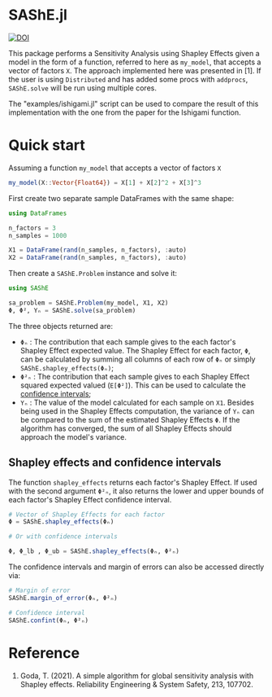 # SAShE.jl

[![DOI](https://zenodo.org/badge/DOI/10.5281/zenodo.16777876.svg)](https://doi.org/10.5281/zenodo.16777876)

This package performs a Sensitivity Analysis using Shapley Effects given a model in the form of a function, referred to here as `my_model`, that accepts a vector of factors `X`. The approach implemented here was presented in [1]. If the user is using `Distributed` and has added some procs with `addprocs`, `SAShE.solve` will be run using multiple cores.

The "examples/ishigami.jl" script can be used to compare the result of this implementation with the one from the paper for the Ishigami function.

# Quick start

Assuming a function `my_model` that  accepts a vector of factors `X`

```julia
my_model(X::Vector{Float64}) = X[1] + X[2]^2 + X[3]^3
```

First create two separate sample DataFrames with the same shape:

```julia
using DataFrames

n_factors = 3
n_samples = 1000

X1 = DataFrame(rand(n_samples, n_factors), :auto)
X2 = DataFrame(rand(n_samples, n_factors), :auto)
```

Then create a `SAShE.Problem` instance and solve it:

```julia
using SAShE

sa_problem = SAShE.Problem(my_model, X1, X2)
Φ, Φ², Yₙ = SAShE.solve(sa_problem)
```

The three objects returned are:

- `Φₙ` : The contribution that each sample gives to the each factor's Shapley Effect expected value. The Shapley Effect for each factor, `Φ`, can be calculated by summing all columns of each row of `Φₙ` or simply `SAShE.shapley_effects(Φₙ)`;
- `Φ²ₙ` : The contribution that each sample gives to each Shapley Effect squared expected valued (`E[Φ²]`). This can be used to calculate the [confidence intervals](#shapley-effects-and-confidence-intervals);
- `Yₙ` : The value of the model calculated for each sample on `X1`. Besides being used in the Shapley Effects computation, the variance of `Yₙ` can be compared to the sum of the estimated Shapley Effects `Φ`. If the algorithm has converged, the sum of all Shapley Effects should approach the model's variance.

## Shapley effects and confidence intervals

The function `shapley_effects` returns each factor's Shapley Effect. If used with the second argument `Φ²ₙ`, it also returns the lower and upper bounds of each factor's Shapley Effect confidence interval.

```julia
# Vector of Shapley Effects for each factor
Φ = SAShE.shapley_effects(Φₙ)

# Or with confidence intervals

Φ, Φ_lb , Φ_ub = SAShE.shapley_effects(Φₙ, Φ²ₙ)
```

The confidence intervals and margin of errors can also be accessed directly via:

```julia
# Margin of error
SAShE.margin_of_error(Φₙ, Φ²ₙ)

# Confidence interval
SAShE.confint(Φₙ, Φ²ₙ)
```

# Reference

1. Goda, T. (2021). A simple algorithm for global sensitivity analysis with Shapley effects. Reliability Engineering & System Safety, 213, 107702.

